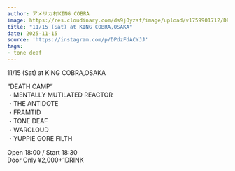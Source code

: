 ```yaml
---
author: アメリカ村KING COBRA
image: https://res.cloudinary.com/ds9j0yzsf/image/upload/v1759901712/DPdzFdACYJJ.jpg
title: "11/15 (Sat) at KING COBRA,OSAKA"
date: 2025-11-15
source: 'https://instagram.com/p/DPdzFdACYJJ'
tags:
- tone deaf
---
```

11/15 (Sat) at KING COBRA,OSAKA

”DEATH CAMP”<br>
・MENTALLY MUTILATED REACTOR<br>
・THE ANTIDOTE<br>
・FRAMTID<br>
・TONE DEAF<br>
・WARCLOUD<br>
・YUPPIE GORE FILTH

Open 18:00 / Start 18:30<br>
Door Only ¥2,000+1DRINK